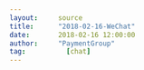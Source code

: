 ```yaml
---
layout:     source 
title:      "2018-02-16-WeChat"
date:       2018-02-16 12:00:00
author:     "PaymentGroup"
tag:		  [chat]
---
```

